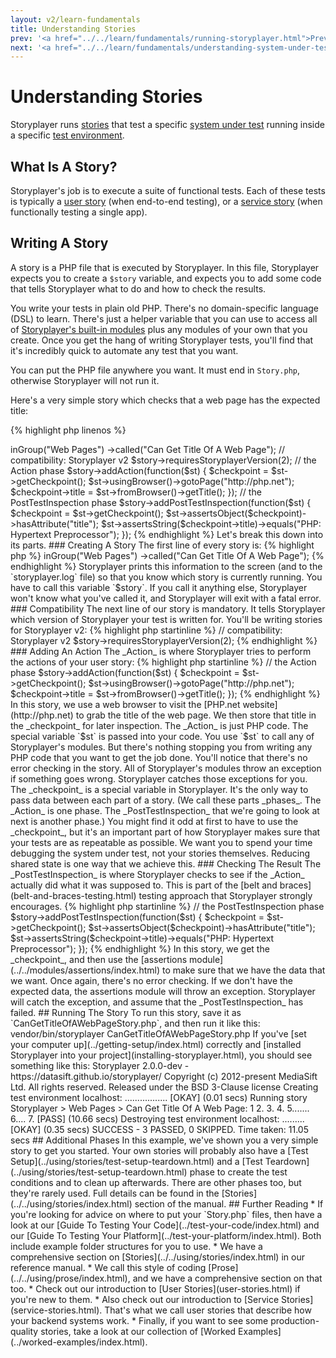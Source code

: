 ```yaml
---
layout: v2/learn-fundamentals
title: Understanding Stories
prev: '<a href="../../learn/fundamentals/running-storyplayer.html">Prev: Running Storyplayer</a>'
next: '<a href="../../learn/fundamentals/understanding-system-under-test.html">Next: Understanding The System Under Test</a>'
---
```


# Understanding Stories

Storyplayer runs [stories](understanding-stories.html) that test a specific [system under test](understanding-system-under-test.html) running inside a specific [test environment](understanding-test-environments.html).

## What Is A Story?

Storyplayer's job is to execute a suite of functional tests.  Each of these tests is typically a [user story](user-stories.html) (when end-to-end testing), or a [service story](service-stories.html) (when functionally testing a single app).

## Writing A Story

A story is a PHP file that is executed by Storyplayer.  In this file, Storyplayer expects you to create a `$story` variable, and expects you to add some code that tells Storyplayer what to do and how to check the results.

You write your tests in plain old PHP. There's no domain-specific language (DSL) to learn. There's just a helper variable that you can use to access all of [Storyplayer's built-in modules](../../modules/index.html) plus any modules of your own that you create. Once you get the hang of writing Storyplayer tests, you'll find that it's incredibly quick to automate any test that you want.

You can put the PHP file anywhere you want.  It must end in `Story.php`, otherwise Storyplayer will not run it.

Here's a very simple story which checks that a web page has the expected title:

{% highlight php linenos %}
<?php

// create a new story
$story = newStoryFor("Storyplayer")
      ->inGroup("Web Pages")
      ->called("Can Get Title Of A Web Page");

// compatibility: Storyplayer v2
$story->requiresStoryplayerVersion(2);

// the Action phase
$story->addAction(function($st) {
    $checkpoint = $st->getCheckpoint();

    $st->usingBrowser()->gotoPage("http://php.net");
    $checkpoint->title = $st->fromBrowser()->getTitle();
});

// the PostTestInspection phase
$story->addPostTestInspection(function($st) {
    $checkpoint = $st->getCheckpoint();

    $st->assertsObject($checkpoint)->hasAttribute("title");
    $st->assertsString($checkpoint->title)->equals("PHP: Hypertext Preprocessor");
});
{% endhighlight %}

Let's break this down into its parts.

### Creating A Story

The first line of every story is:

{% highlight php %}
<?php
{% endhighlight %}

This is a marker to tell PHP that the file contains PHP code.  If you forget to add this, PHP will print your file on the screen, and then Storyplayer will exit with a fatal error.

The first part of the story creates a PHP variable called `$story`:

{% highlight php startinline %}
// create a new story
$story = newStoryFor("Storyplayer")
      ->inGroup("Web Pages")
      ->called("Can Get Title Of A Web Page");
{% endhighlight %}

Storyplayer prints this information to the screen (and to the `storyplayer.log` file) so that you know which story is currently running.

You have to call this variable `$story`. If you call it anything else, Storyplayer won't know what you've called it, and Storyplayer will exit with a fatal error.

### Compatibility

The next line of our story is mandatory. It tells Storyplayer which version of Storyplayer your test is written for.  You'll be writing stories for Storyplayer v2:

{% highlight php startinline %}
// compatibility: Storyplayer v2
$story->requiresStoryplayerVersion(2);
{% endhighlight %}

### Adding An Action

The _Action_ is where Storyplayer tries to perform the actions of your user story:

{% highlight php startinline %}
// the Action phase
$story->addAction(function($st) {
    $checkpoint = $st->getCheckpoint();

    $st->usingBrowser()->gotoPage("http://php.net");
    $checkpoint->title = $st->fromBrowser()->getTitle();
});
{% endhighlight %}

In this story, we use a web browser to visit the [PHP.net website](http://php.net) to grab the title of the web page. We then store that title in the _checkpoint_ for later inspection.

The _Action_ is just PHP code. The special variable `$st` is passed into your code. You use `$st` to call any of Storyplayer's modules. But there's nothing stopping you from writing any PHP code that you want to get the job done.

You'll notice that there's no error checking in the story. All of Storyplayer's modules throw an exception if something goes wrong. Storyplayer catches those exceptions for you.

The _checkpoint_ is a special variable in Storyplayer. It's the only way to pass data between each part of a story. (We call these parts _phases_. The _Action_ is one phase. The _PostTestInspection_ that we're going to look at next is another phase.)

You might find it odd at first to have to use the _checkpoint_, but it's an important part of how Storyplayer makes sure that your tests are as repeatable as possible.  We want you to spend your time debugging the system under test, not your stories themselves. Reducing shared state is one way that we achieve this.

### Checking The Result

The _PostTestInspection_ is where Storyplayer checks to see if the _Action_ actually did what it was supposed to. This is part of the [belt and braces](belt-and-braces-testing.html) testing approach that Storyplayer strongly encourages.

{% highlight php startinline %}
// the PostTestInspection phase
$story->addPostTestInspection(function($st) {
    $checkpoint = $st->getCheckpoint();

    $st->assertsObject($checkpoint)->hasAttribute("title");
    $st->assertsString($checkpoint->title)->equals("PHP: Hypertext Preprocessor");
});
{% endhighlight %}

In this story, we get the _checkpoint_, and then use the [assertions module](../../modules/assertions/index.html) to make sure that we have the data that we want.

Once again, there's no error checking. If we don't have the expected data, the assertions module will throw an exception. Storyplayer will catch the exception, and assume that the _PostTestInspection_ has failed.

## Running The Story

To run this story, save it as `CanGetTitleOfAWebPageStory.php`, and then run it like this:

    vendor/bin/storyplayer CanGetTitleOfAWebPageStory.php

If you've [set your computer up](../getting-setup/index.html) correctly and [installed Storyplayer into your project](installing-storyplayer.html), you should see something like this:

    Storyplayer 2.0.0-dev - https://datasift.github.io/storyplayer/
    Copyright (c) 2012-present MediaSift Ltd. All rights reserved.
    Released under the BSD 3-Clause license

    Creating test environment localhost: ................. [OKAY] (0.01 secs)
    Running story Storyplayer > Web Pages > Can Get Title Of A Web Page: 1 2. 3. 4. 5....... 6.... 7.  [PASS] (10.66 secs)
    Destroying test environment localhost: ......... [OKAY] (0.35 secs)

    SUCCESS - 3 PASSED, 0 SKIPPED. Time taken: 11.05 secs

## Additional Phases

In this example, we've shown you a very simple story to get you started. Your own stories will probably also have a [Test Setup](../using/stories/test-setup-teardown.html) and a [Test Teardown](../using/stories/test-setup-teardown.html) phase to create the test conditions and to clean up afterwards.

There are other phases too, but they're rarely used. Full details can be found in the [Stories](../../using/stories/index.html) section of the manual.

## Further Reading

* If you're looking for advice on where to put your `Story.php` files, then have a look at our [Guide To Testing Your Code](../test-your-code/index.html) and our [Guide To Testing Your Platform](../test-your-platform/index.html). Both include example folder structures for you to use.
* We have a comprehensive section on [Stories](../../using/stories/index.html) in our reference manual.
* We call this style of coding [Prose](../../using/prose/index.html), and we have a comprehensive section on that too.
* Check out our introduction to [User Stories](user-stories.html) if you're new to them.
* Also check out our introduction to [Service Stories](service-stories.html). That's what we call user stories that describe how your backend systems work.
* Finally, if you want to see some production-quality stories, take a look at our collection of [Worked Examples](../worked-examples/index.html).